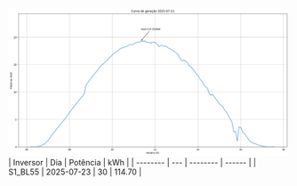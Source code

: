 ![My Image](23_07_2025-S1_BL55.png)
| Inversor | Dia | Potência | kWh    |
| -------- | --- | -------- | ------ |
| S1_BL55       | 2025-07-23  | 30       | 114.70 |